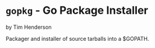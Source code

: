 # `gopkg` - Go Package Installer

by Tim Henderson

Packager and installer of source tarballs into a $GOPATH.


